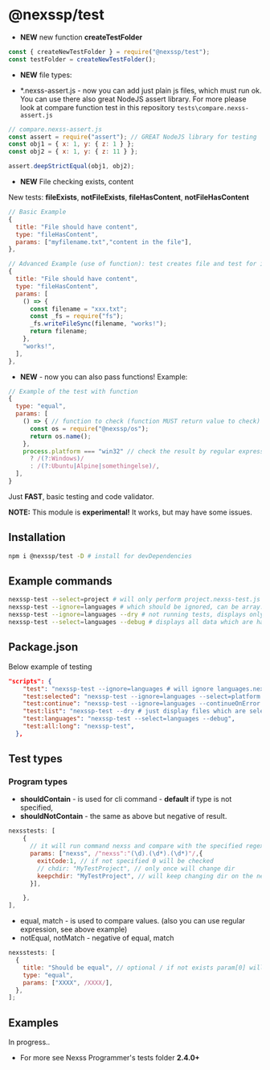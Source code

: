# @nexssp/test

- **NEW** new function **createTestFolder**

```js
const { createNewTestFolder } = require("@nexssp/test");
const testFolder = createNewTestFolder();
```

- **NEW** file types:

- \*.nexss-assert.js - now you can add just plain js files, which must run ok. You can use there also great NodeJS assert library. For more please look at compare function test in this repository `tests\compare.nexss-assert.js`

```js
// compare.nexss-assert.js
const assert = require("assert"); // GREAT NodeJS library for testing
const obj1 = { x: 1, y: { z: 1 } };
const obj2 = { x: 1, y: { z: 11 } };

assert.deepStrictEqual(obj1, obj2);
```

- **NEW** File checking exists, content

New tests: **fileExists**, **notFileExists**, **fileHasContent**, **notFileHasContent**

```js
// Basic Example
{
  title: "File should have content",
  type: "fileHasContent",
  params: ["myfilename.txt","content in the file"],
},
```

```js
// Advanced Example (use of function): test creates file and test for its content.
{
  title: "File should have content",
  type: "fileHasContent",
  params: [
    () => {
      const filename = "xxx.txt";
      const _fs = require("fs");
      _fs.writeFileSync(filename, "works!");
      return filename;
    },
    "works!",
  ],
},
```

- **NEW** - now you can also pass functions! Example:

```js
// Example of the test with function
{
  type: "equal",
  params: [
    () => { // function to check (function MUST return value to check)
      const os = require("@nexssp/os");
      return os.name();
    },
    process.platform === "win32" // check the result by regular expression (or string)
      ? /(?:Windows)/
      : /(?:Ubuntu|Alpine|somethingelse)/,
  ],
}
```

Just **FAST**, basic testing and code validator.

**NOTE:** This module is **experimental!** It works, but may have some issues.

## Installation

```sh
npm i @nexssp/test -D # install for devDependencies
```

## Example commands

```sh
nexssp-test --select=project # will only perform project.nexss-test.js
nexssp-test --ignore=languages # which should be ignored, can be array.
nexssp-test --ignore=languages --dry # not running tests, displays only test files which can be run without --dry option
nexssp-test --select=languages --debug # displays all data which are happening during tests. great dev helper.
```

## Package.json

Below example of testing

```json
"scripts": {
    "test": "nexssp-test --ignore=languages # will ignore languages.nexss-test.js",
    "test:selected": "nexssp-test --ignore=languages --select=platform --debug # now will display with the details",
    "test:continue": "nexssp-test --ignore=languages --continueOnError --debug # will not stop on errors",
    "test:list": "nexssp-test --dry # just display files which are selected. ommiting ignored ones",
    "test:languages": "nexssp-test --select=languages --debug",
    "test:all:long": "nexssp-test",
  },
```

## Test types

### Program types

- **shouldContain** - is used for cli command - **default** if type is not specified,
- **shouldNotContain** - the same as above but negative of result.

```js
nexsstests: [
    {
      // it will run command nexss and compare with the specified regexp.
      params: ["nexss", /"nexss":"(\d).(\d*).(\d*)"/,{
        exitCode:1, // if not specified 0 will be checked
        // chdir: "MyTestProject", // only once will change dir
        keepchdir: "MyTestProject", // will keep changing dir on the next tests in that file.
      }],

    },
],
```

- equal, match - is used to compare values. (also you can use regular expression, see above example)
- notEqual, notMatch - negative of equal, match

```js
nexsstests: [
  {
    title: "Should be equal", // optional / if not exists param[0] will be used for title.
    type: "equal",
    params: ["XXXX", /XXXX/],
  },
];
```

## Examples

In progress..

- For more see Nexss Programmer's tests folder **2.4.0+**
